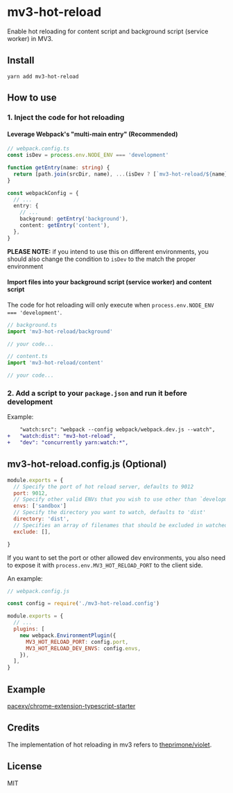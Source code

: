 # mv3-hot-reload

Enable hot reloading for content script and background script (service worker) in MV3.

## Install

```
yarn add mv3-hot-reload
```

## How to use

### 1. Inject the code for hot reloading

#### Leverage Webpack's "multi-main entry" (Recommended)

```ts
// webpack.config.ts
const isDev = process.env.NODE_ENV === 'development'

function getEntry(name: string) {
  return [path.join(srcDir, name), ...(isDev ? [`mv3-hot-reload/${name}`] : [])]
}

const webpackConfig = {
  // ...
  entry: {
    // ...
    background: getEntry('background'),
    content: getEntry('content'),
  },
}
```

**PLEASE NOTE:** if you intend to use this on different environments, you should also change the condition to `isDev` to the match the proper environment

#### Import files into your background script (service worker) and content script

The code for hot reloading will only execute when `process.env.NODE_ENV === 'development'`.

```ts
// background.ts
import 'mv3-hot-reload/background'

// your code...
```

```ts
// content.ts
import 'mv3-hot-reload/content'

// your code...
```

### 2. Add a script to your `package.json` and run it before development

Example:

```diff
    "watch:src": "webpack --config webpack/webpack.dev.js --watch",
+   "watch:dist": "mv3-hot-reload",
+   "dev": "concurrently yarn:watch:*",
```

## mv3-hot-reload.config.js (Optional)

```js
module.exports = {
  // Specify the port of hot reload server, defaults to 9012
  port: 9012,
  // Specify other valid ENVs that you wish to use other than `development`
  envs: ['sandbox']
  // Specify the directory you want to watch, defaults to 'dist'
  directory: 'dist',
  // Specifies an array of filenames that should be excluded in watched directory
  exclude: [],

}
```

If you want to set the port or other allowed dev environments, you also need to expose it with `process.env.MV3_HOT_RELOAD_PORT` to
the client side.

An example:

```js
// webpack.config.js

const config = require('./mv3-hot-reload.config')

module.exports = {
  // ...
  plugins: [
    new webpack.EnvironmentPlugin({
      MV3_HOT_RELOAD_PORT: config.port,
      MV3_HOT_RELOAD_DEV_ENVS: config.envs,
    }),
  ],
}
```

## Example

[pacexy/chrome-extension-typescript-starter](https://github.com/pacexy/chrome-extension-typescript-starter)

## Credits

The implementation of hot reloading in mv3 refers to [theprimone/violet](https://github.com/theprimone/violet).

## License

MIT
